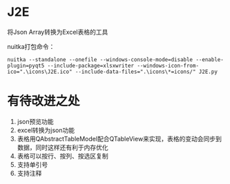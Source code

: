 # J2E
将Json Array转换为Excel表格的工具

nuitka打包命令：
```
nuitka --standalone --onefile --windows-console-mode=disable --enable-plugin=pyqt5 --include-package=xlsxwriter --windows-icon-from-ico=".\icons\J2E.ico" --include-data-files=".\icons\*=icons/" J2E.py
```

# 有待改进之处

1. json预览功能
2. excel转换为json功能
3. 表格用QAbstractTableModel配合QTableView来实现，表格的变动会同步到数据，同时这样还有利于内存优化
4. 表格可以按行、按列、按选区复制
5. 支持单引号
6. 支持注释
